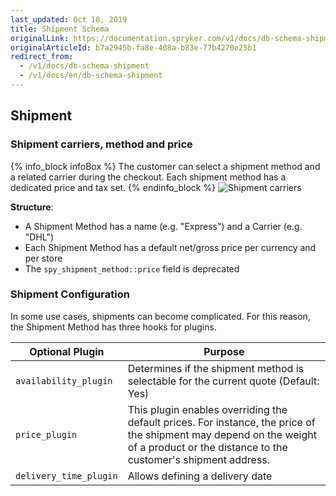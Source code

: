 ```yaml
---
last_updated: Oct 18, 2019
title: Shipment Schema
originalLink: https://documentation.spryker.com/v1/docs/db-schema-shipment
originalArticleId: b7a2945b-fa8e-408a-b83e-77b4270e25b1
redirect_from:
  - /v1/docs/db-schema-shipment
  - /v1/docs/en/db-schema-shipment
---
```



## Shipment

### Shipment carriers, method and price

{% info_block infoBox %}
The customer can select a shipment method and a related carrier during the checkout. Each shipment method has a dedicated price and tax set.
{% endinfo_block %}
![Shipment carriers](https://spryker.s3.eu-central-1.amazonaws.com/docs/Developer+Guide/Database+Schema+Guide/Shipment+Schema/shipment-carriers.png)

**Structure**:

* A Shipment Method has a name (e.g. "Express") and a Carrier (e.g. "DHL")
* Each Shipment Method has a default net/gross price per currency and per store
* The `spy_shipment_method::price` field is deprecated

### Shipment Configuration

In some use cases, shipments can become complicated. For this reason, the Shipment Method has three hooks for plugins.

| Optional Plugin | Purpose |
| --- | --- |
|  `availability_plugin` | Determines if the shipment method is selectable for the current quote (Default: Yes) |
|  `price_plugin` | This plugin enables overriding the default prices. For instance, the price of the shipment may depend on the weight of a product or the distance to the customer's shipment address. |
|  `delivery_time_plugin` | Allows defining a delivery date |

